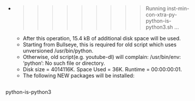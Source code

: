 * >>>>>>>>> Running inst-min-con-xtra-py-python-is-python3.sh ...
  * After this operation, 15.4 kB of additional disk space will be used.
  * Starting from Bullseye, this is required for old script which uses unversioned /usr/bin/python.
  * Otherwise, old script(e.g. youtube-dl) will complain: /usr/bin/env: ‘python’: No such file or directory.
  * Disk size = 4014116K. Space Used = 36K. Runtime = 00:00:00:01.
  * The following NEW packages will be installed:
  ```bash
python-is-python3
  ```
